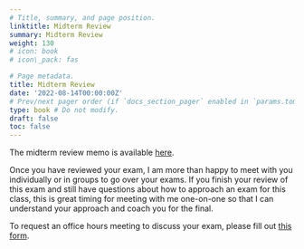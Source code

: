 ```yaml
---
# Title, summary, and page position.
linktitle: Midterm Review
summary: Midterm Review
weight: 130
# icon: book
# icon\_pack: fas

# Page metadata.
title: Midterm Review
date: '2022-08-14T00:00:00Z'
# Prev/next pager order (if `docs_section_pager` enabled in `params.toml`)
type: book # Do not modify.
draft: false
toc: false
---
```


The midterm review memo is available [here](/../../torts-material/midterm-memo.pdf).

Once you have reviewed your exam, I am more than happy to meet with you individually or in groups to go over your exams. If you finish your review of this exam and still have questions about how to approach an exam for this class, this is great timing for meeting with me one-on-one so that I can understand your approach and coach you for the final.

To request an office hours meeting to discuss your exam, please fill out [this form](https://forms.gle/8CAUer7xBaJK1egm8).